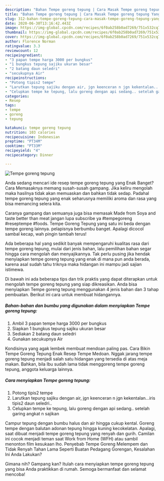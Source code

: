 ```yaml
---
description: "Bahan Tempe goreng tepung | Cara Masak Tempe goreng tepung Yang Lezat Sekali"
title: "Bahan Tempe goreng tepung | Cara Masak Tempe goreng tepung Yang Lezat Sekali"
slug: 312-bahan-tempe-goreng-tepung-cara-masak-tempe-goreng-tepung-yang-lezat-sekali
date: 2020-06-30T13:16:42.443Z
image: https://img-global.cpcdn.com/recipes/6f0ab258b0ad7269/751x532cq70/tempe-goreng-tepung-foto-resep-utama.jpg
thumbnail: https://img-global.cpcdn.com/recipes/6f0ab258b0ad7269/751x532cq70/tempe-goreng-tepung-foto-resep-utama.jpg
cover: https://img-global.cpcdn.com/recipes/6f0ab258b0ad7269/751x532cq70/tempe-goreng-tepung-foto-resep-utama.jpg
author: Florence Norman
ratingvalue: 3.3
reviewcount: 12
recipeingredient:
- "3 papan tempe harga 3000 per bungkus"
- "1 bungkus tepung sajiku ukuran besar"
- "2 batang daun seledri"
- "secukupnya Air"
recipeinstructions:
- "Potong tipis2 tempe"
- "Larutkan tepung sajiku dengan air, jgn keenceran n jgn kekentalan...iris tipis2 daun seledri.."
- "Celupkan tempe ke tepung, lalu goreng dengan api sedang.. setelah garing angkat n sajikan"
categories:
- Resep
tags:
- tempe
- goreng
- tepung

katakunci: tempe goreng tepung 
nutrition: 103 calories
recipecuisine: Indonesian
preptime: "PT34M"
cooktime: "PT33M"
recipeyield: "4"
recipecategory: Dinner

---
```



![Tempe goreng tepung](https://img-global.cpcdn.com/recipes/6f0ab258b0ad7269/751x532cq70/tempe-goreng-tepung-foto-resep-utama.jpg)

Anda sedang mencari ide resep tempe goreng tepung yang Enak Banget? Cara Memasaknya memang susah-susah gampang. Jika keliru mengolah maka hasilnya tidak akan memuaskan dan bahkan tidak sedap. Padahal tempe goreng tepung yang enak seharusnya memiliki aroma dan rasa yang bisa memancing selera kita.

Caranya gampang dan semuanya juga bisa memasak Made from Soya and taste better than meat jangan lupa subscribe ya #tempegoreng #reseptempe #foods. Tempe Goreng Tepung yang satu ini beda dengan tempe goreng lainnya. pelapisnya berbumbu banget. Apalagi dicocol sambal kecap, wah pingin tambah terus!

Ada beberapa hal yang sedikit banyak mempengaruhi kualitas rasa dari tempe goreng tepung, mulai dari jenis bahan, lalu pemilihan bahan segar hingga cara mengolah dan menyajikannya. Tak perlu pusing jika hendak menyiapkan tempe goreng tepung yang enak di mana pun anda berada, karena asal sudah tahu triknya maka hidangan ini mampu jadi sajian istimewa.


Di bawah ini ada beberapa tips dan trik praktis yang dapat diterapkan untuk mengolah tempe goreng tepung yang siap dikreasikan. Anda bisa menyiapkan Tempe goreng tepung menggunakan 4 jenis bahan dan 3 tahap pembuatan. Berikut ini cara untuk membuat hidangannya.

<!--inarticleads1-->

##### Bahan-bahan dan bumbu yang digunakan dalam menyiapkan Tempe goreng tepung:

1. Ambil 3 papan tempe harga 3000 per bungkus
1. Siapkan 1 bungkus tepung sajiku ukuran besar
1. Sediakan 2 batang daun seledri
1. Gunakan secukupnya Air


Kondisinya yang agak lembek membuat mendoan paling pas. Cara Bikin Tempe Goreng Tepung Enak Resep Tempe Medoan. Nggak jarang tempe goreng tepung menjadi salah satu hidangan yang tersedia di atas meja makan. Bahkan, bila Ibu sudah lama tidak menggoreng tempe goreng tepung, anggota keluarga lainnya. 

<!--inarticleads2-->

##### Cara menyiapkan Tempe goreng tepung:

1. Potong tipis2 tempe
1. Larutkan tepung sajiku dengan air, jgn keenceran n jgn kekentalan...iris tipis2 daun seledri..
1. Celupkan tempe ke tepung, lalu goreng dengan api sedang.. setelah garing angkat n sajikan


Campur tepung dengan bumbu halus dan air hingga cukup kental. Goreng tempe dengan balutan adonan tepung hingga kuning kecokelatan. Apalagi, saat dibuat menjadi tempe goreng tepung yang renyah dan gurih. Camilan ini cocok menjadi teman saat Work from Home (WFH) atau sambil menonton film kesukaan lho. Penyebab Tempe Goreng Melempem dan Tidak Renyah Tahan Lama Seperti Buatan Pedagang Gorengan, Kesalahan Ini Anda Lakukan? 

Gimana nih? Gampang kan? Itulah cara menyiapkan tempe goreng tepung yang bisa Anda praktikkan di rumah. Semoga bermanfaat dan selamat mencoba!
